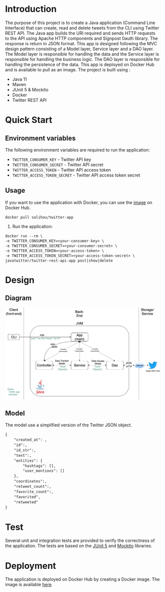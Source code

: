 # Introduction

The purpose of this project is to create a Java application (Command Line Interface) that can create, read and delete tweets from the CLI using Twitter REST API.
The Java  app builds the URI required and sends HTTP requests to the API using Apache HTTP components and Signpost 0auth library. The response is return in JSON format.
This app is designed following the MVC design pattern consisting of a Model layer, Service layer and a DAO layer. The Model layer is responsible for handling 
the data and the Service layer is responsible for handling the business logic. The DAO layer is responsible for handling the persistence of the data.
This app is deployed on Docker Hub and is available to pull as an image. 
The project is built using :
- Java 11
- Maven
- JUnit 5 & Mockito
- Docker
- Twitter REST API

# Quick Start

## Environment variables
The following environment variables are required to run the application:
- `TWITTER_CONSUMER_KEY` - Twitter API key
- `TWITTER_CONSUMER_SECRET` - Twitter API secret
- `TWITTER_ACCESS_TOKEN` - Twitter API access token
- `TWITTER_ACCESS_TOKEN_SECRET` - Twitter API access token secret

## Usage
If you want to use the application with Docker, you can use the [image](https://hub.docker.com/r/salihou/twitter-app/) on Docker Hub.
```
docker pull salihou/twitter-app
```
1. Run the application:
```
docker run --rm \
-e TWITTER_CONSUMER_KEY=<your-consumer-key> \
-e TWITTER_CONSUMER_SECRET=<your-consumer-secret> \
-e TWITTER_ACCESS_TOKEN=<your-access-token> \
-e TWITTER_ACCESS_TOKEN_SECRET=<your-access-token-secret> \
javatwitter/twitter-rest-api-app post|show|delete
```

# Design

## Diagram
<div align="center">
<p align="center" style="width:100%;">
  <img src="assets/Architecture.jpg" alt="model"/>
</p>
</div>

## Model
The model use a simplified version of the Twitter JSON object.
```markdown
{
    "created_at": ,
    "id":,
    "id_str":,
    "text":,
    "entities": {
        "hashtags": [],
        "user_mentions": []
    },
    "coordinates":,
    "retweet_count":,
    "favorite_count":,
    "favorited",
    "retweeted"  
}
```

# Test
Several unit and integration tests are provided to verify the correctness of the application. The tests are based on the [JUnit 5](https://junit.org/) and [Mockito](https://site.mockito.org/) libraries.

# Deployment
The application is deployed on Docker Hub by creating a Docker image. The image is available [here](https://hub.docker.com/r/salihou/twitter-app/).